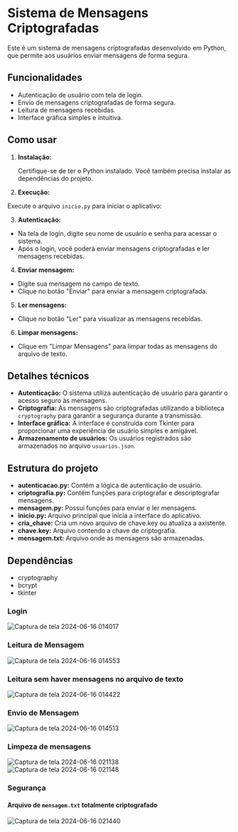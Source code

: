 # Sistema de Mensagens Criptografadas

Este é um sistema de mensagens criptografadas desenvolvido em Python, que permite aos usuários enviar mensagens de forma segura.

## Funcionalidades

- Autenticação de usuário com tela de login.
- Envio de mensagens criptografadas de forma segura.
- Leitura de mensagens recebidas.
- Interface gráfica simples e intuitiva.

## Como usar

1. **Instalação:**

   Certifique-se de ter o Python instalado. Você também precisa instalar as dependências do projeto.
   
3. **Execução:**

Execute o arquivo `inicio.py` para iniciar o aplicativo:


3. **Autenticação:**

- Na tela de login, digite seu nome de usuário e senha para acessar o sistema.
- Após o login, você poderá enviar mensagens criptografadas e ler mensagens recebidas.

4. **Enviar mensagem:**

- Digite sua mensagem no campo de texto.
- Clique no botão "Enviar" para enviar a mensagem criptografada.

5. **Ler mensagens:**

- Clique no botão "Ler" para visualizar as mensagens recebidas.

6. **Limpar mensagens:**

- Clique em "Limpar Mensagens" para limpar todas as mensagens do arquivo de texto.

## Detalhes técnicos

- **Autenticação:** O sistema utiliza autenticação de usuário para garantir o acesso seguro às mensagens.
- **Criptografia:** As mensagens são criptografadas utilizando a biblioteca `cryptography` para garantir a segurança durante a transmissão.
- **Interface gráfica:** A interface é construída com Tkinter para proporcionar uma experiência de usuário simples e amigável.
-  **Armazenamento de usuários:** Os usuários registrados são armazenados no arquivo `usuarios.json`.


## Estrutura do projeto

- **autenticacao.py:** Contém a lógica de autenticação de usuário.
- **criptografia.py:** Contém funções para criptografar e descriptografar mensagens.
- **mensagem.py:** Possui funções para enviar e ler mensagens.
- **inicio.py:** Arquivo principal que inicia a interface do aplicativo.
- **cria_chave:** Cria um novo arquivo de chave.key ou atualiza a axistente.
- **chave.key:** Arquivo contendo a chave de criptografia.
- **mensagem.txt:** Arquivo onde as mensagens são armazenadas.

## Dependências

- cryptography
- bcrypt
- tkinter

### Login

![Captura de tela 2024-06-16 014017](https://github.com/fellypedarosa/Mensagem_Criptografada2.0/assets/171340743/46409a28-8572-4c84-b1cf-7283173f9cab)

### Leitura de Mensagem

![Captura de tela 2024-06-16 014553](https://github.com/fellypedarosa/Mensagem_Criptografada2.0/assets/171340743/b76e0ace-c3f0-4bdf-9402-7e4f71864fad)


### Leitura sem haver mensagens no arquivo de texto

![Captura de tela 2024-06-16 014422](https://github.com/fellypedarosa/Mensagem_Criptografada2.0/assets/171340743/df0c2c0f-1be7-444c-b22c-f3b7ce35e2e2)

### Envio de Mensagem
![Captura de tela 2024-06-16 014513](https://github.com/fellypedarosa/Mensagem_Criptografada2.0/assets/171340743/0f02dbc3-e5f2-42a8-afe5-50887939ed31)

### Limpeza de mensagens

![Captura de tela 2024-06-16 021138](https://github.com/fellypedarosa/Mensagem_Criptografada2.0/assets/171340743/aedc6a11-089e-436c-8421-a6d54afb9239) ![Captura de tela 2024-06-16 021148](https://github.com/fellypedarosa/Mensagem_Criptografada2.0/assets/171340743/7b1c4ccc-ff21-491c-9892-ffe1e3201f1b)

### Segurança
#### Arquivo de `mensagem.txt` totalmente criptografado

![Captura de tela 2024-06-16 021440](https://github.com/fellypedarosa/Mensagem_Criptografada2.0/assets/171340743/52472692-96b0-4b21-b3a1-c84e3f26a3ef)






